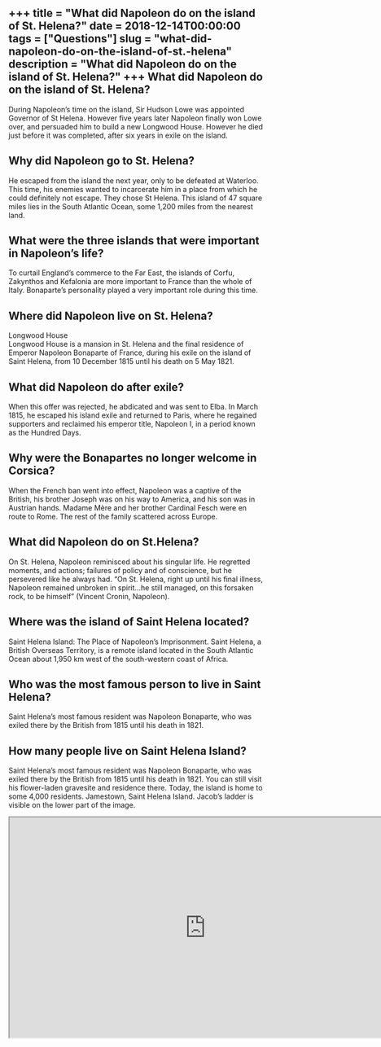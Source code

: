 +++
title = "What did Napoleon do on the island of St. Helena?"
date = 2018-12-14T00:00:00
tags = ["Questions"]
slug = "what-did-napoleon-do-on-the-island-of-st.-helena"
description = "What did Napoleon do on the island of St. Helena?"
+++
What did Napoleon do on the island of St. Helena?
-------------------------------------------------

During Napoleon’s time on the island, Sir Hudson Lowe was appointed Governor of St Helena. However five years later Napoleon finally won Lowe over, and persuaded him to build a new Longwood House. However he died just before it was completed, after six years in exile on the island.

Why did Napoleon go to St. Helena?
----------------------------------

He escaped from the island the next year, only to be defeated at Waterloo. This time, his enemies wanted to incarcerate him in a place from which he could definitely not escape. They chose St Helena. This island of 47 square miles lies in the South Atlantic Ocean, some 1,200 miles from the nearest land.

What were the three islands that were important in Napoleon’s life?
-------------------------------------------------------------------

To curtail England’s commerce to the Far East, the islands of Corfu, Zakynthos and Kefalonia are more important to France than the whole of Italy. Bonaparte’s personality played a very important role during this time.

Where did Napoleon live on St. Helena?
--------------------------------------

Longwood House  
Longwood House is a mansion in St. Helena and the final residence of Emperor Napoleon Bonaparte of France, during his exile on the island of Saint Helena, from 10 December 1815 until his death on 5 May 1821.

What did Napoleon do after exile?
---------------------------------

When this offer was rejected, he abdicated and was sent to Elba. In March 1815, he escaped his island exile and returned to Paris, where he regained supporters and reclaimed his emperor title, Napoleon I, in a period known as the Hundred Days.

Why were the Bonapartes no longer welcome in Corsica?
-----------------------------------------------------

When the French ban went into effect, Napoleon was a captive of the British, his brother Joseph was on his way to America, and his son was in Austrian hands. Madame Mère and her brother Cardinal Fesch were en route to Rome. The rest of the family scattered across Europe.

What did Napoleon do on St.Helena?
----------------------------------

On St. Helena, Napoleon reminisced about his singular life. He regretted moments, and actions; failures of policy and of conscience, but he persevered like he always had. “On St. Helena, right up until his final illness, Napoleon remained unbroken in spirit…he still managed, on this forsaken rock, to be himself” (Vincent Cronin, Napoleon).

Where was the island of Saint Helena located?
---------------------------------------------

Saint Helena Island: The Place of Napoleon’s Imprisonment. Saint Helena, a British Overseas Territory, is a remote island located in the South Atlantic Ocean about 1,950 km west of the south-western coast of Africa.

Who was the most famous person to live in Saint Helena?
-------------------------------------------------------

Saint Helena’s most famous resident was Napoleon Bonaparte, who was exiled there by the British from 1815 until his death in 1821.

How many people live on Saint Helena Island?
--------------------------------------------

Saint Helena’s most famous resident was Napoleon Bonaparte, who was exiled there by the British from 1815 until his death in 1821. You can still visit his flower-laden gravesite and residence there. Today, the island is home to some 4,000 residents. Jamestown, Saint Helena Island. Jacob’s ladder is visible on the lower part of the image.

<iframe allow="accelerometer; autoplay; clipboard-write; encrypted-media; gyroscope; picture-in-picture" allowfullscreen="" class="__youtube_prefs__  epyt-is-override  no-lazyload" data-no-lazy="1" data-origheight="433" data-origwidth="770" data-skipgform_ajax_framebjll="" height="433" id="_ytid_45916" loading="lazy" src="https://www.youtube.com/embed/rOe9GITRlyw?enablejsapi=1&autoplay=0&cc_load_policy=0&cc_lang_pref=&iv_load_policy=1&loop=0&modestbranding=0&rel=1&fs=1&playsinline=0&autohide=2&theme=dark&color=red&controls=1&" title="YouTube player" width="770"></iframe>